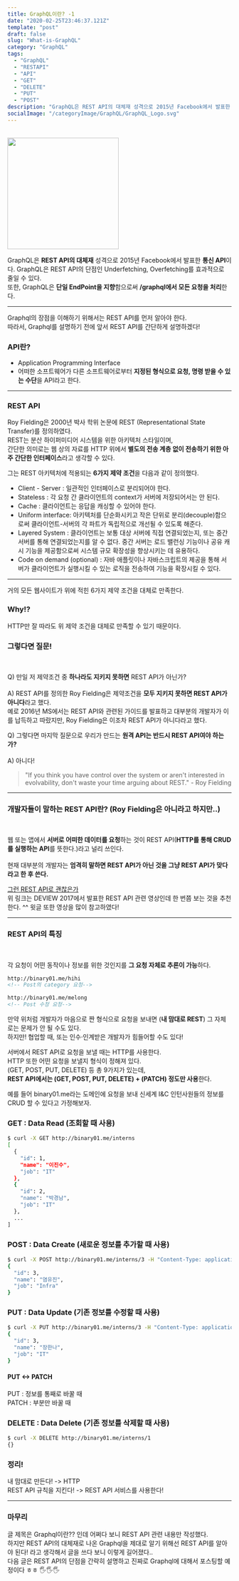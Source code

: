 ```yaml
---
title: GraphQL이란? -1
date: "2020-02-25T23:46:37.121Z"
template: "post"
draft: false
slug: "What-is-GraphQL"
category: "GraphQL"
tags:
  - "GraphQL"
  - "RESTAPI"
  - "API"
  - "GET"
  - "DELETE"
  - "PUT"
  - "POST"
description: "GraphQL은 REST API의 대체재 성격으로 2015년 Facebook에서 발표한 통신 API이다..."
socialImage: "/categoryImage/GraphQL/GraphQL_Logo.svg"
---
```


<br/><img src="/categoryImage/GraphQL/GraphQL_Logo.svg" width="250px">

GraphQL은 **REST API의 대체재** 성격으로 2015년 Facebook에서 발표한 **통신 API**이다.
GraphQL은 REST API의 단점인 Underfetching, Overfetching를 효과적으로 줄일 수 있다.  
또한, GraphQL은 **단일 EndPoint을 지향**함으로써 **/graphql에서 모든 요청을 처리**한다.  

---

Graphql의 장점을 이해하기 위해서는 REST API를 먼저 알아야 한다.<br/>
따라서, Graphql를 설명하기 전에 앞서 REST API를 간단하게 설명하겠다!

### API란?
* Application Programming Interface
* 어떠한 소프트웨어가 다른 소프트웨어로부터 **지정된 형식으로 요청, 명령 받을 수 있는 수단**을 API라고 한다.

---

### REST API

Roy Fielding은 2000년 박사 학위 논문에 REST (Representational State Transfer)를 정의하였다.<br/>
REST는 분산 하이퍼미디어 시스템을 위한 아키텍처 스타일이며,<br/>
간단한 의미로는 웹 상의 자료를 HTTP 위에서 **별도의 전송 계층 없이 전송하기 위한 아주 간단한 인터페이스**라고 생각할 수 있다.<br/>

그는 REST 아키텍처에 적용되는 **6가지 제약 조건**을 다음과 같이 정의했다.

* Client - Server : 일관적인 인터페이스로 분리되어야 한다.
* Stateless : 각 요청 간 클라이언트의 context가 서버에 저장되어서는 안 된다.
* Cache : 클라이언트는 응답을 캐싱할 수 있어야 한다.
* Uniform interface: 아키텍처를 단순화시키고 작은 단위로 분리(decouple)함으로써 클라이언트-서버의 각 파트가 독립적으로 개선될 수 있도록 해준다.
* Layered System : 클라이언트는 보통 대상 서버에 직접 연결되었는지, 또는 중간 서버를 통해 연결되었는지를 알 수 없다. 중간 서버는 로드 밸런싱 기능이나 공유 캐시 기능을 제공함으로써 시스템 규모 확장성을 향상시키는 데 유용하다.
* Code on demand (optional) : 자바 애플릿이나 자바스크립트의 제공을 통해 서버가 클라이언트가 실행시킬 수 있는 로직을 전송하여 기능을 확장시킬 수 있다.

---

거의 모든 웹사이트가 위에 적힌 6가지 제약 조건을 대체로 만족한다.<br/>
### Why!?
HTTP만 잘 따라도 위 제약 조건을 대체로 만족할 수 있기 때문이다. <br/>

### 그렇다면 질문!
<br/>

Q) 만일 저 제약조건 중 **하나라도 지키지 못하면** REST API가 아닌가?<br/><br/>
A) REST API를 정의한 Roy Fielding은 제약조건을 **모두 지키지 못하면 REST API가 아니다**라고 했다.<br/>
예로 2016년 MS에서는 REST API와 관련된 가이드를 발표하고 대부분의 개발자가 이를 납득하고 따랐지만, Roy Fielding은 이조차 REST API가 아니다라고 했다.<br/>

Q) 그렇다면 마지막 질문으로 우리가 만드는 **원격 API는 반드시 REST API여야 하는가?**<br/><br/>
A) 아니다!
> "If you think you have control over the system or aren't interested in evolvability, don't waste your time arguing about REST." - Roy Fielding

---

### 개발자들이 말하는 REST API란? (Roy Fielding은 아니라고 하지만..)

<br/>

웹 또는 앱에서 **서버로 어떠한 데이터를 요청**하는 것이 REST API(**HTTP를 통해 CRUD를 실행하는 API**를 뜻한다.)라고 널리 쓰인다.<br/><br/>
현재 대부분의 개발자는 **엄격히 말하면 REST API가 아닌 것을 그냥 REST API가 맞다라고 한 후 쓴다.**<br/>

[그런 REST API로 괜찮은가](https://www.youtube.com/watch?v=RP_f5dMoHFc)<br/>
위 링크는 DEVIEW 2017에서 발표한 REST API 관련 영상인데 한 번쯤 보는 것을 추천한다. ^^
윗글 또한 영상을 많이 참고하였다!

---

### REST API의 특징
<br/>

각 요청이 어떤 동작이나 정보를 위한 것인지를 **그 요청 자체로 추론이 가능**하다.

```html
http://binary01.me/hihi
<!-- Post의 category 요청-->
```

```html
http://binary01.me/melong
<!-- Post 수정 요청-->
```

만약 위처럼 개발자가 마음으로 짠 형식으로 요청을 보내면 (**내 맘대로 REST**) 그 자체로는 문제가 안 될 수도 있다.<br/>
하지만! 협업할 때, 또는 인수·인계받은 개발자가 힘들어할 수도 있다!<br/> 

서버에서 REST API로 요청을 보낼 때는 HTTP를 사용한다.<br/>
HTTP 또한 어떤 요청을 보낼지 형식이 정해져 있다.<br/>
(GET, POST, PUT, DELETE) 등 총 9가지가 있는데,<br/>
**REST API에서는 (GET, POST, PUT, DELETE) + (PATCH) 정도만 사용**한다.

예를 들어 binary01.me라는 도메인에 요청을 보내 신세계 I&C 인턴사원들의 정보를 CRUD 할 수 있다고 가정해보자.

### GET : Data Read (조회할 때 사용)
```bash
$ curl -X GET http://binary01.me/interns
[
  {
    "id": 1,
    "name": "이진수",
    "job": "IT"
  },
  {
    "id": 2,
    "name": "박경남",
    "job": "IT"
  },
  ...
]
```
### POST : Data Create (새로운 정보를 추가할 때 사용)
```bash
$ curl -X POST http://binary01.me/interns/3 -H "Content-Type: application/json" -d '{"id": 3, "name": "염유진", "job": "Infra"}'
{
  "id": 3,
  "name": "염유진",
  "job": "Infra"
}
```
### PUT : Data Update (기존 정보를 수정할 때 사용)
```bash
$ curl -X PUT http://binary01.me/interns/3 -H "Content-Type: application/json" -d '{"id": 3, "name": "장한나", "job": "IT"}'
{
  "id": 3,
  "name": "장한나",
  "job": "IT"
}
```
#### PUT <-> PATCH
PUT : 정보를 통째로 바꿀 때<br/>
PATCH : 부분만 바꿀 때

### DELETE : Data Delete (기존 정보를 삭제할 때 사용)
```bash
$ curl -X DELETE http://binary01.me/interns/1
{}
```

### 정리!

내 맘대로 만든다!  -> HTTP<br/>
REST API 규칙을 지킨다! -> REST API 서비스를 사용한다! 

---

### 마무리

글 제목은 Graphql이란?? 인데 어쩌다 보니 REST API 관련 내용만 작성했다.<br/>
하지만 REST API의 대체재로 나온 Graphql을 제대로 알기 위해선 REST API를 알아야 된다! 라고 생각해서 글을 쓰다 보니 이렇게 길어졌다..<br/>
다음 글은 REST API의 단점을 간략히 설명하고 진짜로 Graphql에 대해서 포스팅할 예정이다 ㅎㅎ 🖐🖐🖐